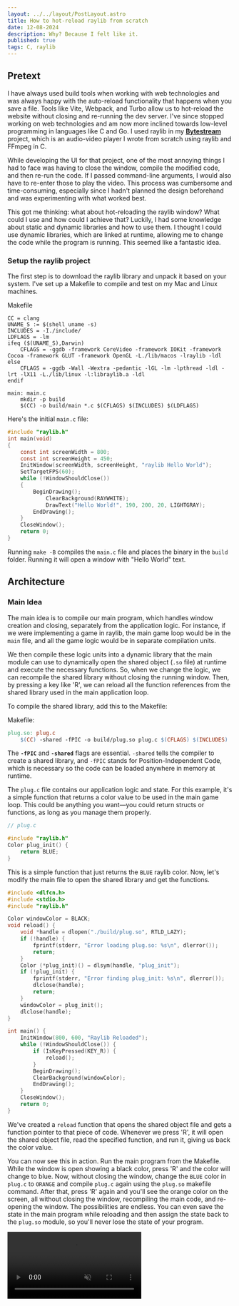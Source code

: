 ```yaml
---
layout: ../../layout/PostLayout.astro
title: How to hot-reload raylib from scratch
date: 12-08-2024
description: Why? Because I felt like it.
published: true
tags: C, raylib
---
```

## Pretext

I have always used build tools when working with web technologies and was always happy with the auto-reload functionality that happens when you save a file. Tools like Vite, Webpack, and Turbo allow us to hot-reload the website without closing and re-running the dev server. I've since stopped working on web technologies and am now more inclined towards low-level programming in languages like C and Go. I used raylib in my **[Bytestream](https://github.com/imrraaj/byte-stream)** project, which is an audio-video player I wrote from scratch using raylib and FFmpeg in C.

While developing the UI for that project, one of the most annoying things I had to face was having to close the window, compile the modified code, and then re-run the code. If I passed command-line arguments, I would also have to re-enter those to play the video. This process was cumbersome and time-consuming, especially since I hadn't planned the design beforehand and was experimenting with what worked best.

This got me thinking: what about hot-reloading the raylib window? What could I use and how could I achieve that? Luckily, I had some knowledge about static and dynamic libraries and how to use them. I thought I could use dynamic libraries, which are linked at runtime, allowing me to change the code while the program is running. This seemed like a fantastic idea.

### Setup the raylib project

The first step is to download the raylib library and unpack it based on your system. I've set up a Makefile to compile and test on my Mac and Linux machines.

Makefile

```
CC = clang
UNAME_S := $(shell uname -s)
INCLUDES = -I./include/
LDFLAGS = -lm
ifeq ($(UNAME_S),Darwin)
	CFLAGS = -ggdb -framework CoreVideo -framework IOKit -framework Cocoa -framework GLUT -framework OpenGL -L./lib/macos -lraylib -ldl
else
	CFLAGS = -ggdb -Wall -Wextra -pedantic -lGL -lm -lpthread -ldl -lrt -lX11 -L./lib/linux -l:libraylib.a -ldl
endif

main: main.c
	mkdir -p build
	$(CC) -o build/main *.c $(CFLAGS) $(INCLUDES) $(LDFLAGS)
```

Here's the initial `main.c` file:

```c
#include "raylib.h"
int main(void)
{
    const int screenWidth = 800;
    const int screenHeight = 450;
    InitWindow(screenWidth, screenHeight, "raylib Hello World");
    SetTargetFPS(60);
    while (!WindowShouldClose())
    {
        BeginDrawing();
            ClearBackground(RAYWHITE);
            DrawText("Hello World!", 190, 200, 20, LIGHTGRAY);
        EndDrawing();
    }
    CloseWindow();
    return 0;
}
```

Running `make -B` compiles the `main.c` file and places the binary in the `build` folder. Running it will open a window with "Hello World" text.

## Architecture

### Main Idea

The main idea is to compile our main program, which handles window creation and closing, separately from the application logic. For instance, if we were implementing a game in raylib, the main game loop would be in the `main` file, and all the game logic would be in separate compilation units.

We then compile these logic units into a dynamic library that the main module can use to dynamically open the shared object (`.so` file) at runtime and execute the necessary functions. So, when we change the logic, we can recompile the shared library without closing the running window. Then, by pressing a key like 'R', we can reload all the function references from the shared library used in the main application loop.

To compile the shared library, add this to the Makefile:

Makefile:

```Makefile
plug.so: plug.c
	$(CC) -shared -fPIC -o build/plug.so plug.c $(CFLAGS) $(INCLUDES)
```

The **`-fPIC`** and **`-shared`** flags are essential. `-shared` tells the compiler to create a shared library, and `-fPIC` stands for Position-Independent Code, which is necessary so the code can be loaded anywhere in memory at runtime.

The `plug.c` file contains our application logic and state. For this example, it's a simple function that returns a color value to be used in the main game loop. This could be anything you want—you could return structs or functions, as long as you manage them properly.

```c
// plug.c

#include "raylib.h"
Color plug_init() {
	return BLUE;
}
```

This is a simple function that just returns the `BLUE` raylib color. Now, let's modify the main file to open the shared library and get the functions.

```c
#include <dlfcn.h>
#include <stdio.h>
#include "raylib.h"

Color windowColor = BLACK;
void reload() {
	void *handle = dlopen("./build/plug.so", RTLD_LAZY);
	if (!handle) {
		fprintf(stderr, "Error loading plug.so: %s\n", dlerror());
		return;
	}
	Color (*plug_init)() = dlsym(handle, "plug_init");
	if (!plug_init) {
		fprintf(stderr, "Error finding plug_init: %s\n", dlerror());
		dlclose(handle);
		return;
	}
	windowColor = plug_init();
	dlclose(handle);
}

int main() {
	InitWindow(800, 600, "Raylib Reloaded");
	while (!WindowShouldClose()) {
		if (IsKeyPressed(KEY_R)) {
			reload();
		}
		BeginDrawing();
		ClearBackground(windowColor);
		EndDrawing();
	}
	CloseWindow();
	return 0;
}
```

We've created a `reload` function that opens the shared object file and gets a function pointer to that piece of code. Whenever we press 'R', it will open the shared object file, read the specified function, and run it, giving us back the color value.

You can now see this in action. Run the main program from the Makefile. While the window is open showing a black color, press 'R' and the color will change to blue. Now, without closing the window, change the `BLUE` color in `plug.c` to `ORANGE` and compile `plug.c` again using the `plug.so` makefile command. After that, press 'R' again and you'll see the orange color on the screen, all without closing the window, recompiling the main code, and re-opening the window. The possibilities are endless. You can even save the state in the main program while reloading and then assign the state back to the `plug.so` module, so you'll never lose the state of your program.

<video controls muted autoplay transition:persist>
    <source src="/videos/raylib-reload.mp4" type="video/mp4" />
</video>